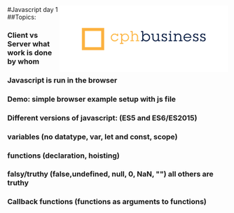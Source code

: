 <img align="right" src="img/cphbusinessWhite.png" />  
#Javascript day 1
##Topics: 

### Client vs Server what work is done by whom

### Javascript is run in the browser

### Demo: simple browser example setup with js file
### Different versions of javascript: (ES5 and ES6/ES2015)
### variables (no datatype, var, let and const, scope)
### functions (declaration, hoisting)
### falsy/truthy (false,undefined, null, 0, NaN, "") all others are truthy
### Callback functions (functions as arguments to functions)
